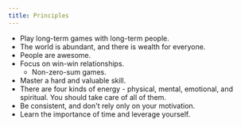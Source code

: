 ```yaml
---
title: Principles
---
```


- Play long-term games with long-term people.
- The world is abundant, and there is wealth for everyone.
- People are awesome.
- Focus on win-win relationships.
  - Non-zero-sum games.
- Master a hard and valuable skill.
- There are four kinds of energy - physical, mental, emotional, and spiritual. You should take care of all of them.
- Be consistent, and don't rely only on your motivation.
- Learn the importance of time and leverage yourself.
